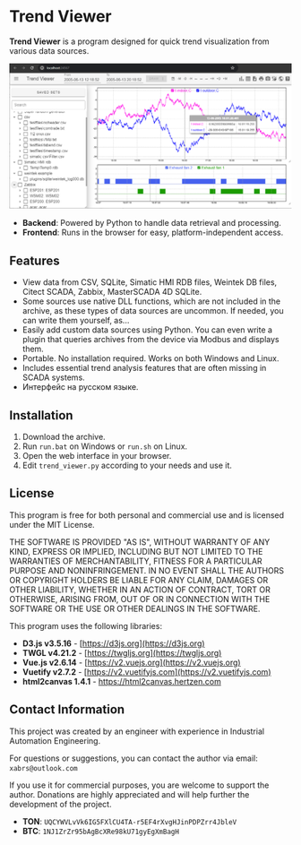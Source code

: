 # Trend Viewer

**Trend Viewer** is a program designed for quick trend visualization from various data sources.

![Trend Viewer Screenshot](preview.png)

- **Backend**: Powered by Python to handle data retrieval and processing.
- **Frontend**: Runs in the browser for easy, platform-independent access.


## Features

 - View data from CSV, SQLite, Simatic HMI RDB files, Weintek DB files, Citect SCADA, Zabbix, MasterSCADA 4D SQLite.
 - Some sources use native DLL functions, which are not included in the archive, as these types of data sources are uncommon. If needed, you can write them yourself, as...
 - Easily add custom data sources using Python. You can even write a plugin that queries archives from the device via Modbus and displays them.
 - Portable. No installation required. Works on both Windows and Linux.
 - Includes essential trend analysis features that are often missing in SCADA systems.
 - Интерфейс на русском языке.


## Installation

1. Download the archive.
2. Run `run.bat` on Windows or `run.sh` on Linux.
3. Open the web interface in your browser.
4. Edit `trend_viewer.py` according to your needs and use it.


## License

This program is free for both personal and commercial use and is licensed under the MIT License.

THE SOFTWARE IS PROVIDED "AS IS", WITHOUT WARRANTY OF ANY KIND, EXPRESS OR IMPLIED, INCLUDING BUT NOT LIMITED TO THE WARRANTIES OF MERCHANTABILITY, FITNESS FOR A PARTICULAR PURPOSE AND NONINFRINGEMENT. IN NO EVENT SHALL THE AUTHORS OR COPYRIGHT HOLDERS BE LIABLE FOR ANY CLAIM, DAMAGES OR OTHER LIABILITY, WHETHER IN AN ACTION OF CONTRACT, TORT OR OTHERWISE, ARISING FROM, OUT OF OR IN CONNECTION WITH THE SOFTWARE OR THE USE OR OTHER DEALINGS IN THE SOFTWARE.

This program uses the following libraries:

- **D3.js v3.5.16** - [https://d3js.org](https://d3js.org)
- **TWGL v4.21.2** - [https://twgljs.org](https://twgljs.org)
- **Vue.js v2.6.14** - [https://v2.vuejs.org](https://v2.vuejs.org)
- **Vuetify v2.7.2** - [https://v2.vuetifyjs.com](https://v2.vuetifyjs.com)
- **html2canvas 1.4.1** - <https://html2canvas.hertzen.com>

## Contact Information

This project was created by an engineer with experience in Industrial Automation Engineering.

For questions or suggestions, you can contact the author via email: `xabrs@outlook.com`

If you use it for commercial purposes, you are welcome to support the author. Donations are highly appreciated and will help further the development of the project.

- **TON**: `UQCYWVLvVk6IG5FXlCU4TA-r5EF4rXvgHJinPDPZrr4JbleV`
- **BTC**: `1NJ1ZrZr95bAgBcXRe98kU71gyEgXmBagH`

